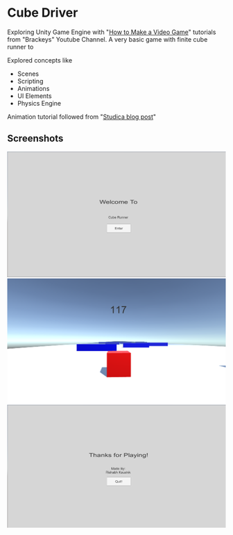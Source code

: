 
# Cube Driver

Exploring Unity Game Engine with "[How to Make a Video Game](https://www.youtube.com/watch?v=j48LtUkZRjU&list=PLPV2KyIb3jR53Jce9hP7G5xC4O9AgnOuL)" tutorials from "Brackeys" Youtube Channel.
A very basic game with finite cube runner to 

Explored concepts like

 - Scenes
 - Scripting
 - Animations
 - UI Elements
 - Physics Engine

Animation tutorial followed from "[Studica blog post](https://www.studica.com/blog/unity-tutorial-animator-controllers)"

## Screenshots
![Welcome Screen](https://raw.githubusercontent.com/rishabhrkaushik/Cube-Runner/master/Screenshots/1.%20Welcome.png)
![Level](https://raw.githubusercontent.com/rishabhrkaushik/Cube-Runner/master/Screenshots/2.%20Level.png)
![Credits](https://raw.githubusercontent.com/rishabhrkaushik/Cube-Runner/master/Screenshots/3.%20Credits.png)
